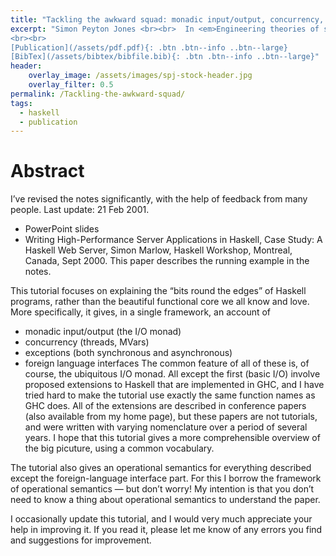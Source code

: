 ```yaml
---
title: "Tackling the awkward squad: monadic input/output, concurrency, exceptions, and foreign-language calls in Haskell"
excerpt: "Simon Peyton Jones <br><br>  In <em>Engineering theories of software construction</em> <br> Published by IOS Press | 2001 <br> ISBN: ISBN 1 58603 1724</h2></div>
<br><br>
[Publication](/assets/pdf.pdf){: .btn .btn--info ..btn--large}
[BibTex](/assets/bibtex/bibfile.bib){: .btn .btn--info ..btn--large}"
header:
    overlay_image: /assets/images/spj-stock-header.jpg 
    overlay_filter: 0.5
permalink: /Tackling-the-awkward-squad/
tags: 
  - haskell 
  - publication 
---
```


# Abstract 
I’ve revised the notes significantly, with the help of feedback from many people. Last update: 21 Feb 2001.

  - PowerPoint slides
  - Writing High-Performance Server Applications in Haskell, Case Study: A Haskell Web Server, Simon Marlow, Haskell Workshop, Montreal, Canada, Sept 2000. This paper describes the running example in the notes.
 

This tutorial focuses on explaining the “bits round the edges” of Haskell programs, rather than the beautiful functional core we all know and love. More specifically, it gives, in a single framework, an account of
  - monadic input/output (the I/O monad)
  - concurrency (threads, MVars)
  - exceptions (both synchronous and asynchronous)
  - foreign language interfaces
The common feature of all of these is, of course, the ubiquitous I/O monad. All except the first (basic I/O) involve proposed extensions to Haskell that are implemented in GHC, and I have tried hard to make the tutorial use exactly the same function names as GHC does. All of the extensions are described in conference papers (also available from my home page), but these papers are not tutorials, and were written with varying nomenclature over a period of several years. I hope that this tutorial gives a more comprehensible overview of the big picuture, using a common vocabulary.

The tutorial also gives an operational semantics for everything described except the foreign-language interface part. For this I borrow the framework of operational semantics — but don’t worry! My intention is that you don’t need to know a thing about operational semantics to understand the paper.

I occasionally update this tutorial, and I would very much appreciate your help in improving it. If you read it, please let me know of any errors you find and suggestions for improvement. 


